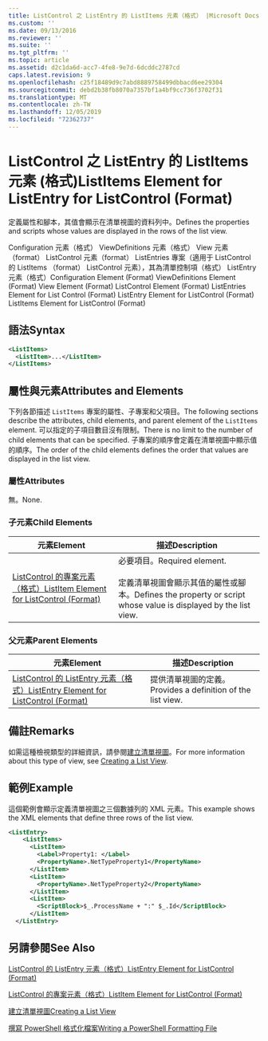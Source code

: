 ```yaml
---
title: ListControl 之 ListEntry 的 ListItems 元素（格式） |Microsoft Docs
ms.custom: ''
ms.date: 09/13/2016
ms.reviewer: ''
ms.suite: ''
ms.tgt_pltfrm: ''
ms.topic: article
ms.assetid: d2c1da6d-acc7-4fe8-9e7d-6dcddc2787cd
caps.latest.revision: 9
ms.openlocfilehash: c25f18489d9c7abd8889758499dbbacd6ee29304
ms.sourcegitcommit: debd2b38fb8070a7357bf1a4bf9cc736f3702f31
ms.translationtype: MT
ms.contentlocale: zh-TW
ms.lasthandoff: 12/05/2019
ms.locfileid: "72362737"
---
```

# <a name="listitems-element-for-listentry-for-listcontrol-format"></a><span data-ttu-id="9198a-102">ListControl 之 ListEntry 的 ListItems 元素 (格式)</span><span class="sxs-lookup"><span data-stu-id="9198a-102">ListItems Element for ListEntry for ListControl (Format)</span></span>

<span data-ttu-id="9198a-103">定義屬性和腳本，其值會顯示在清單視圖的資料列中。</span><span class="sxs-lookup"><span data-stu-id="9198a-103">Defines the properties and scripts whose values are displayed in the rows of the list view.</span></span>

<span data-ttu-id="9198a-104">Configuration 元素（格式） ViewDefinitions 元素（格式） View 元素（format） ListControl 元素（format） ListEntries 專案（適用于 ListControl 的 ListItems （format） ListControl 元素），其為清單控制項（格式） ListEntry 元素（格式）</span><span class="sxs-lookup"><span data-stu-id="9198a-104">Configuration Element (Format) ViewDefinitions Element (Format) View Element (Format) ListControl Element (Format) ListEntries Element for List Control (Format) ListEntry Element for ListControl (Format) ListItems Element for ListControl (Format)</span></span>

## <a name="syntax"></a><span data-ttu-id="9198a-105">語法</span><span class="sxs-lookup"><span data-stu-id="9198a-105">Syntax</span></span>

```xml
<ListItems>
  <ListItem>...</ListItem>
</ListItems>
```

## <a name="attributes-and-elements"></a><span data-ttu-id="9198a-106">屬性與元素</span><span class="sxs-lookup"><span data-stu-id="9198a-106">Attributes and Elements</span></span>

<span data-ttu-id="9198a-107">下列各節描述 `ListItems` 專案的屬性、子專案和父項目。</span><span class="sxs-lookup"><span data-stu-id="9198a-107">The following sections describe the attributes, child elements, and parent element of the `ListItems` element.</span></span> <span data-ttu-id="9198a-108">可以指定的子項目數目沒有限制。</span><span class="sxs-lookup"><span data-stu-id="9198a-108">There is no limit to the number of child elements that can be specified.</span></span> <span data-ttu-id="9198a-109">子專案的順序會定義在清單視圖中顯示值的順序。</span><span class="sxs-lookup"><span data-stu-id="9198a-109">The order of the child elements defines the order that values are displayed in the list view.</span></span>

### <a name="attributes"></a><span data-ttu-id="9198a-110">屬性</span><span class="sxs-lookup"><span data-stu-id="9198a-110">Attributes</span></span>

<span data-ttu-id="9198a-111">無。</span><span class="sxs-lookup"><span data-stu-id="9198a-111">None.</span></span>

### <a name="child-elements"></a><span data-ttu-id="9198a-112">子元素</span><span class="sxs-lookup"><span data-stu-id="9198a-112">Child Elements</span></span>

|<span data-ttu-id="9198a-113">元素</span><span class="sxs-lookup"><span data-stu-id="9198a-113">Element</span></span>|<span data-ttu-id="9198a-114">描述</span><span class="sxs-lookup"><span data-stu-id="9198a-114">Description</span></span>|
|-------------|-----------------|
|[<span data-ttu-id="9198a-115">ListControl 的專案元素（格式）</span><span class="sxs-lookup"><span data-stu-id="9198a-115">ListItem Element for ListControl (Format)</span></span>](./listitem-element-for-listitems-for-listcontrol-format.md)|<span data-ttu-id="9198a-116">必要項目。</span><span class="sxs-lookup"><span data-stu-id="9198a-116">Required element.</span></span><br /><br /> <span data-ttu-id="9198a-117">定義清單視圖會顯示其值的屬性或腳本。</span><span class="sxs-lookup"><span data-stu-id="9198a-117">Defines the property or script whose value is displayed by the list view.</span></span>|

### <a name="parent-elements"></a><span data-ttu-id="9198a-118">父元素</span><span class="sxs-lookup"><span data-stu-id="9198a-118">Parent Elements</span></span>

|<span data-ttu-id="9198a-119">元素</span><span class="sxs-lookup"><span data-stu-id="9198a-119">Element</span></span>|<span data-ttu-id="9198a-120">描述</span><span class="sxs-lookup"><span data-stu-id="9198a-120">Description</span></span>|
|-------------|-----------------|
|[<span data-ttu-id="9198a-121">ListControl 的 ListEntry 元素（格式）</span><span class="sxs-lookup"><span data-stu-id="9198a-121">ListEntry Element for ListControl (Format)</span></span>](./listentry-element-for-listcontrol-format.md)|<span data-ttu-id="9198a-122">提供清單視圖的定義。</span><span class="sxs-lookup"><span data-stu-id="9198a-122">Provides a definition of the list view.</span></span>|

## <a name="remarks"></a><span data-ttu-id="9198a-123">備註</span><span class="sxs-lookup"><span data-stu-id="9198a-123">Remarks</span></span>

<span data-ttu-id="9198a-124">如需這種檢視類型的詳細資訊，請參閱[建立清單視圖](./creating-a-list-view.md)。</span><span class="sxs-lookup"><span data-stu-id="9198a-124">For more information about this type of view, see [Creating a List View](./creating-a-list-view.md).</span></span>

## <a name="example"></a><span data-ttu-id="9198a-125">範例</span><span class="sxs-lookup"><span data-stu-id="9198a-125">Example</span></span>

<span data-ttu-id="9198a-126">這個範例會顯示定義清單視圖之三個數據列的 XML 元素。</span><span class="sxs-lookup"><span data-stu-id="9198a-126">This example shows the XML elements that define three rows of the list view.</span></span>

```xml
<ListEntry>
    <ListItems>
      <ListItem>
        <Label>Property1: </Label>
        <PropertyName>.NetTypeProperty1</PropertyName>
      </ListItem>
      <ListItem>
        <PropertyName>.NetTypeProperty2</PropertyName>
      </ListItem>
      <ListItem>
        <ScriptBlock>$_.ProcessName + ":" $_.Id</ScriptBlock>
      </ListItem>
  </ListEntry>
```

## <a name="see-also"></a><span data-ttu-id="9198a-127">另請參閱</span><span class="sxs-lookup"><span data-stu-id="9198a-127">See Also</span></span>

[<span data-ttu-id="9198a-128">ListControl 的 ListEntry 元素（格式）</span><span class="sxs-lookup"><span data-stu-id="9198a-128">ListEntry Element for ListControl (Format)</span></span>](./listentry-element-for-listcontrol-format.md)

[<span data-ttu-id="9198a-129">ListControl 的專案元素（格式）</span><span class="sxs-lookup"><span data-stu-id="9198a-129">ListItem Element for ListControl (Format)</span></span>](./listitem-element-for-listitems-for-listcontrol-format.md)

[<span data-ttu-id="9198a-130">建立清單視圖</span><span class="sxs-lookup"><span data-stu-id="9198a-130">Creating a List View</span></span>](./creating-a-list-view.md)

[<span data-ttu-id="9198a-131">撰寫 PowerShell 格式化檔案</span><span class="sxs-lookup"><span data-stu-id="9198a-131">Writing a PowerShell Formatting File</span></span>](./writing-a-powershell-formatting-file.md)
